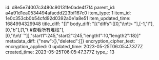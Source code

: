 id: d8e5e74007c3480c90131fe0ade4f7f4
parent_id: a4a91d1ea0534494afacdd223bf167c0
item_type: 1
item_id: 1e0c353cb0b54cfd92d0392a0e1a8e51
item_updated_time: 1684994329948
title_diff: "[]"
body_diff: "[{\"diffs\":[[0,\"\\\n\\t> \"],[-1,\"l\"],[0,\"b\"],[1,\"t #查看所有堆栈\"],[0,\"\\\n\\t``\"]],\"start1\":245,\"start2\":245,\"length1\":10,\"length2\":18}]"
metadata_diff: {"new":{},"deleted":[]}
encryption_cipher_text: 
encryption_applied: 0
updated_time: 2023-05-25T06:05:47.377Z
created_time: 2023-05-25T06:05:47.377Z
type_: 13